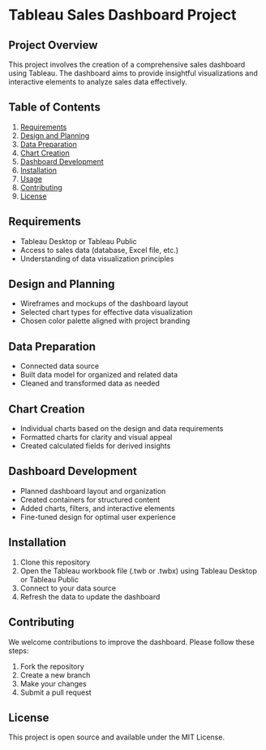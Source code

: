 # Tableau Sales Dashboard Project

## Project Overview
This project involves the creation of a comprehensive sales dashboard using Tableau. The dashboard aims to provide insightful visualizations and interactive elements to analyze sales data effectively.

## Table of Contents
1. [Requirements](#requirements)
2. [Design and Planning](#design-and-planning)
3. [Data Preparation](#data-preparation)
4. [Chart Creation](#chart-creation)
5. [Dashboard Development](#dashboard-development)
6. [Installation](#installation)
7. [Usage](#usage)
8. [Contributing](#contributing)
9. [License](#license)

## Requirements
- Tableau Desktop or Tableau Public
- Access to sales data (database, Excel file, etc.)
- Understanding of data visualization principles

## Design and Planning
- Wireframes and mockups of the dashboard layout
- Selected chart types for effective data visualization
- Chosen color palette aligned with project branding

## Data Preparation
- Connected data source
- Built data model for organized and related data
- Cleaned and transformed data as needed

## Chart Creation
- Individual charts based on the design and data requirements
- Formatted charts for clarity and visual appeal
- Created calculated fields for derived insights

## Dashboard Development
- Planned dashboard layout and organization
- Created containers for structured content
- Added charts, filters, and interactive elements
- Fine-tuned design for optimal user experience

## Installation
1. Clone this repository
2. Open the Tableau workbook file (.twb or .twbx) using Tableau Desktop or Tableau Public
3. Connect to your data source
4. Refresh the data to update the dashboard

## Contributing
We welcome contributions to improve the dashboard. Please follow these steps:
1. Fork the repository
2. Create a new branch
3. Make your changes
4. Submit a pull request

## License
This project is open source and available under the MIT License.

